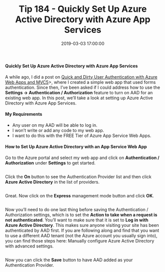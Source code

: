 ﻿---
type: post
title: "Tip 184 - Quickly Set Up Azure Active Directory with Azure App Services"
excerpt: "Quickly Set Up Azure Active Directory with Azure App Services"
tags: [azure, windows, portal, cloud, developers, tipsandtricks]
share: true
date: 2019-03-03 17:00:00
---

#### Quickly Set Up Azure Active Directory with Azure App Services

A while ago, I did a post on [Quick and Dirty User Authentication with Azure Web Apps and MVC5]('/blog/tip112')>, where I created a simple web app that used forms authentication. Since then, I’ve been asked if I could address how to use the **Settings -> Authentication / Authorization** feature to turn on AAD for an existing web app. In this post, we’ll take a look at setting up Azure Active Directory with Azure App Services.

#### My Requirements

*	Any user on my AAD will be able to log in.
*	I won’t write or add any code to my web app.
*	I want to do this with the FREE Tier of Azure App Service Web Apps.

#### How to Set Up Azure Active Directory with an App Service Web App
Go to the Azure portal and select my web app and click on **Authentication / Authorization** under **Settings** to get started.

<img :src="$withBase('/files/aad1.png')">

Click the **On** button to see the Authentication Provider list and then click **Azure Active Directory** in the list of providers.

<img :src="$withBase('/files/aad2.png')">

Great. Now click on the **Express** management mode button and click **OK**.

<img :src="$withBase('/files/aad3.png')">

Now you’ll need to do one last thing before saving the Authentication / Authorization settings, which is to set the **Action to take when a request is not authenticated**. You’ll want to make sure that it is set to **Log in with Azure Active Directory**. This makes sure anyone visiting your site has been authenticated by AAD first.  If you are following along and find that you want to use a different AAD tenant (not the Azure account you usually sign into), you can find those steps here: Manually configure Azure Active Directory with advanced settings.

<img :src="$withBase('/files/aad4.png')">

Now you can click the **Save** button to have AAD added as your Authentication Provider.
